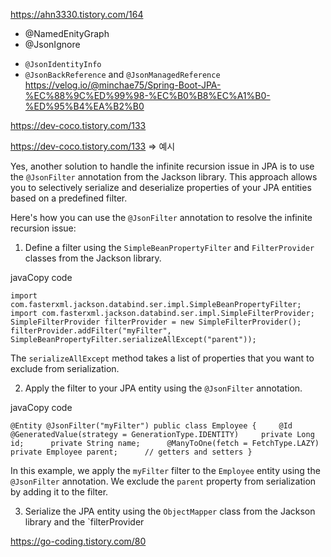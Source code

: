 

https://ahn3330.tistory.com/164

- @NamedEnityGraph
- @JsonIgnore
* `@JsonIdentityInfo`
* `@JsonBackReference` and `@JsonManagedReference`
https://velog.io/@minchae75/Spring-Boot-JPA-%EC%88%9C%ED%99%98-%EC%B0%B8%EC%A1%B0-%ED%95%B4%EA%B2%B0

https://dev-coco.tistory.com/133

https://dev-coco.tistory.com/133 => 예시 



Yes, another solution to handle the infinite recursion issue in JPA is to use the `@JsonFilter` annotation from the Jackson library. This approach allows you to selectively serialize and deserialize properties of your JPA entities based on a predefined filter.

Here's how you can use the `@JsonFilter` annotation to resolve the infinite recursion issue:

1.  Define a filter using the `SimpleBeanPropertyFilter` and `FilterProvider` classes from the Jackson library.

javaCopy code

`import com.fasterxml.jackson.databind.ser.impl.SimpleBeanPropertyFilter; import com.fasterxml.jackson.databind.ser.impl.SimpleFilterProvider;  SimpleFilterProvider filterProvider = new SimpleFilterProvider(); filterProvider.addFilter("myFilter", SimpleBeanPropertyFilter.serializeAllExcept("parent"));`

The `serializeAllExcept` method takes a list of properties that you want to exclude from serialization.

2.  Apply the filter to your JPA entity using the `@JsonFilter` annotation.

javaCopy code

`@Entity @JsonFilter("myFilter") public class Employee {     @Id     @GeneratedValue(strategy = GenerationType.IDENTITY)     private Long id;      private String name;      @ManyToOne(fetch = FetchType.LAZY)     private Employee parent;      // getters and setters }`

In this example, we apply the `myFilter` filter to the `Employee` entity using the `@JsonFilter` annotation. We exclude the `parent` property from serialization by adding it to the filter.

3.  Serialize the JPA entity using the `ObjectMapper` class from the Jackson library and the `filterProvider



https://go-coding.tistory.com/80